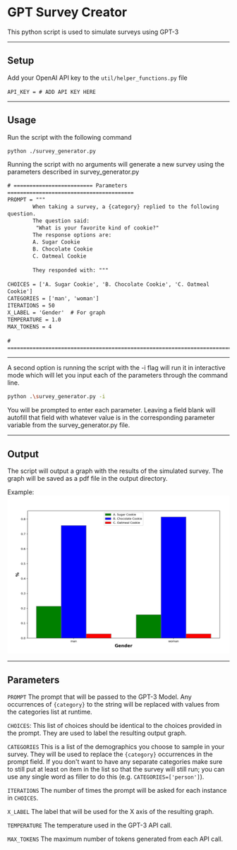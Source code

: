 # GPT Survey Creator
This python script is used to simulate surveys using GPT-3

<hr>

## Setup
Add your OpenAI API key to the `util/helper_functions.py` file

`API_KEY = # ADD API KEY HERE`

<hr>

## Usage
Run the script with the following command
```bash
python ./survey_generator.py
```

Running the script with no arguments will generate a new survey
using the parameters described in survey_generator.py

```
# ========================= Parameters ========================================
PROMPT = """
        When taking a survey, a {category} replied to the following question.
        The question said:
         "What is your favorite kind of cookie?"
        The response options are:
        A. Sugar Cookie
        B. Chocolate Cookie
        C. Oatmeal Cookie

        They responded with: """

CHOICES = ['A. Sugar Cookie', 'B. Chocolate Cookie', 'C. Oatmeal Cookie']
CATEGORIES = ['man', 'woman']
ITERATIONS = 50
X_LABEL = 'Gender'  # For graph
TEMPERATURE = 1.0
MAX_TOKENS = 4

# =============================================================================
```

<hr>

A second option is running the script with the -i flag will run it 
in interactive mode which will let you input each of the parameters
through the command line.

```bash
python .\survey_generator.py -i
```

You will be prompted to enter each parameter. Leaving a field blank
will autofill that field with whatever value is in the corresponding
parameter variable from the survey_generator.py file.

<hr>

## Output

The script will output a graph with the results of the simulated
survey. The graph will be saved as a pdf file in the output directory.

Example:
![img.png](images/img.png)

<hr>

## Parameters

`PROMPT` The prompt that will be passed to the GPT-3 Model. Any occurrences
of `{category}` to the string will be replaced with values from the
categories list at runtime.

`CHOICES`: This list of choices should be identical to the choices provided
in the prompt. They are used to label the resulting output graph.

`CATEGORIES` This is a list of the demographics you choose to sample
in your survey. They will be used to replace the `{category}` occurrences
in the prompt field. If you don't want to have any separate categories
make sure to still put at least on item in the list so that the
survey will still run; you can use any single word as filler 
to do this (e.g. `CATEGORIES=['person']`).

`ITERATIONS` The number of times the prompt will be asked for each instance
in `CHOICES`.

`X_LABEL` The label that will be used for the X axis of the resulting graph.

`TEMPERATURE` The temperature used in the GPT-3 API call.

`MAX_TOKENS` The maximum number of tokens generated from each API call.
